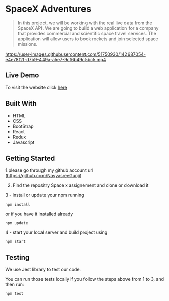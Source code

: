 # SpaceX Adventures

> In this project, we will be working with the real live data from the SpaceX API. We are going to build a web application for a company that provides commercial and scientific space travel services. The application will allow users to book rockets and join selected space missions.

https://user-images.githubusercontent.com/51750930/142687054-e4e78f2f-d7b9-449a-a5e7-9cf6b49c5bc5.mp4

## Live Demo

To visit the website click [here](https://vigilant-noether-8c812e.netlify.app/)

## Built With

- HTML 
- CSS
- BootStrap
- React
- Redux
- Javascript


## Getting Started

1.please go through my github account url (https://github.com/NavyasreeGunji)

2. Find the repositry Space x assignement and clone or download it

3 - install or update your npm running

`npm install` 

or if you have it installed already 

`npm update`

4 - start your local server and build project using

`npm start`

## Testing

We use Jest library to test our code.

You can run those tests locally if you follow the steps above from 1 to 3, and then run:

`npm test`

